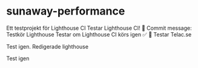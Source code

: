 # sunaway-performance
Ett testprojekt för Lighthouse CI
Testar Lighthouse CI! 🚀
Commit message: Testkör Lighthouse
Testar om Lighthouse CI körs igen ✅
🔁 Testar Telac.se

Test igen. Redigerade lighthouse

Test igen
